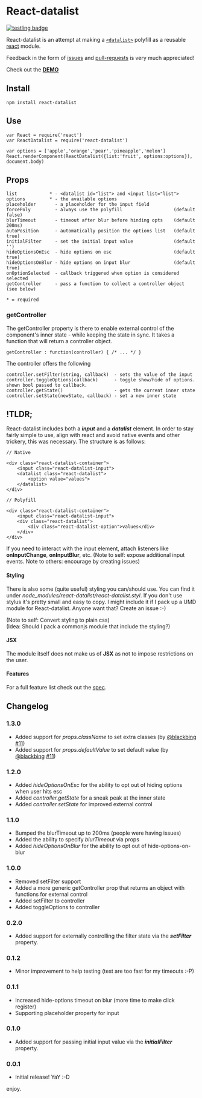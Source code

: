 # React-datalist

[![testling badge](https://ci.testling.com/asbjornenge/react-datalist.png)](https://ci.testling.com/asbjornenge/react-datalist)

React-datalist is an attempt at making a [<code>\<datalist></code>](https://developer.mozilla.org/en-US/docs/Web/HTML/Element/datalist) polyfill as a reusable [react](http://facebook.github.io/react/) module.  

Feedback in the form of [issues](https://github.com/asbjornenge/react-datalist/issues) and [pull-requests](https://github.com/asbjornenge/react-datalist/pulls) is very much appreciated!

Check out the [**DEMO**](http://www.asbjornenge.com/react-datalist/)

## Install

	npm install react-datalist

## Use

	var React = require('react')
	var ReactDatalist = require('react-datalist')

	var options = ['apple','orange','pear','pineapple','melon']
	React.renderComponent(ReactDatalist({list:'fruit', options:options}), document.body)

## Props

	list            * - <datalist id="list"> and <input list="list">
	options         * - the available options
	placeholder       - a placeholder for the input field
	forcePoly         - always use the polyfill                   (default false)
	blurTimeout       - timeout after blur before hinding opts    (default 200ms)
	autoPosition      - automatically position the options list   (default true)
	initialFilter     - set the initial input value               (default '')
	hideOptionsOnEsc  - hide options on esc                       (default true)
	hideOptionsOnBlur - hide options on input blur                (default true)
	onOptionSelected  - callback triggered when option is considered selected
	getController     - pass a function to collect a controller object (see below)

	* = required

### getController

The getController property is there to enable external control of the component's inner state - while keeping the state in sync. It takes a function that will return a controller object.

    getController : function(controller) { /* ... */ }

The controller offers the following

	controller.setFilter(string, callback)  - sets the value of the input
	controller.toggleOptions(callback)      - toggle show/hide of options. shown bool passed to callback.
	controller.getState()                   - gets the current inner state
	controller.setState(newState, callback) - set a new inner state

## !TLDR;

React-datalist includes both a ***input*** and a ***datalist*** element. In order to stay fairly simple to use, align with react and avoid native events and other trickery, this was necessary. The structure is as follows:

	// Native

	<div class="react-datalist-container">
		<input class="react-datalist-input">
		<datalist class="react-datalist">
			<option value="values">
		</datalist>
	</div>

	// Polyfill

	<div class="react-datalist-container">
		<input class="react-datalist-input">
		<div class="react-datalist">
			<div class="react-datalist-option">values</div>
		</div>
	</div>

If you need to interact with the input element, attach listeners like **onInputChange**, **onInputBlur**, etc. (Note to self: expose additional input events. Note to others: encourage by creating issues)

#### Styling

There is also some (quite useful) styling you can/should use. You can find it under *node_modules/react-datalist/react-datalist.styl*. If you don't use stylus it's pretty small and easy to copy. I might include it if I pack up a UMD module for React-datalist. Anyone want that? Create an issue :-)

(Note to self: Convert styling to plain css)  
(Idea: Should I pack a commonjs module that include the styling?)

#### JSX

The module itself does not make us of **JSX** as not to impose restrictions on the user.

#### Features

For a full feature list check out the [spec](https://github.com/asbjornenge/react-datalist/blob/master/test/spec.js).

## Changelog

### 1.3.0

* Added support for *props.className* to set extra classes (by [@blackbing](https://github.com/blackbing) [#11](https://github.com/asbjornenge/react-datalist/pull/11))
* Added support for *props.defaultValue* to set default value (by [@blackbing](https://github.com/blackbing) [#11](https://github.com/asbjornenge/react-datalist/pull/11))

### 1.2.0

* Added *hideOptionsOnEsc* for the ability to opt out of hiding options when user hits esc
* Added *controller.getState* for a sneak peak at the inner state
* Added *controller.setState* for improved external control

### 1.1.0

* Bumped the blurTimeout up to 200ms (people were having issues)
* Added the ability to specify *blurTimeout* via props
* Added *hideOptionsOnBlur* for the ability to opt out of hide-options-on-blur

### 1.0.0

* Removed setFilter support
* Added a more generic getController prop that returns an object with functions for external control
* Added setFilter to controller
* Added toggleOptions to controller

### 0.2.0

* Added support for externally controlling the filter state via the ***setFilter*** property.

### 0.1.2

* Minor improvement to help testing (test are too fast for my timeouts :-P)

### 0.1.1

* Increased hide-options timeout on blur (more time to make click register)
* Supporting placeholder property for input

### 0.1.0

* Added support for passing initial input value via the ***initialFilter*** property.

### 0.0.1

* Initial release! YaY :-D

enjoy.
